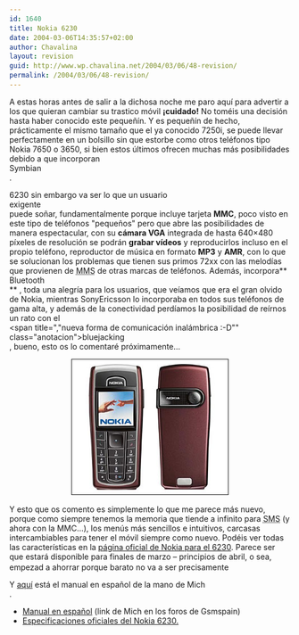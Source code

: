 ```yaml
---
id: 1640
title: Nokia 6230
date: 2004-03-06T14:35:57+02:00
author: Chavalina
layout: revision
guid: http://www.wp.chavalina.net/2004/03/06/48-revision/
permalink: /2004/03/06/48-revision/
---
```

A estas horas antes de salir a la dichosa noche me paro aqu&iacute; para advertir a los que quieran cambiar su trastico m&oacute;vil **&iexcl;cuidado!** No tom&eacute;is una decisi&oacute;n hasta haber conocido este peque&ntilde;&iacute;n. Y es peque&ntilde;&iacute;n de hecho, pr&aacute;cticamente el mismo tama&ntilde;o que el ya conocido 7250i, se puede llevar perfectamente en un bolsillo sin que estorbe como otros tel&eacute;fonos tipo Nokia 7650 o 3650, si bien estos &uacute;ltimos ofrecen muchas m&aacute;s posibilidades debido a que incorporan  
<span title="sistema operativo para m&oacute;viles" class="anotacion">Symbian</span>  
. 

6230 sin embargo va ser lo que un usuario  
<span title="friky??" class="anotacion">exigente</span>  
puede so&ntilde;ar, fundamentalmente porque incluye tarjeta **MMC**, poco visto en este tipo de tel&eacute;fonos "peque&ntilde;os" pero que abre las posibilidades de manera espectacular, con su **c&aacute;mara VGA** integrada de hasta 640&#215;480 p&iacute;xeles de resoluci&oacute;n se podr&aacute;n **grabar v&iacute;deos** y reproducirlos incluso en el propio tel&eacute;fono, reproductor de m&uacute;sica en formato **MP3** y **AMR**, con lo que se solucionan los problemas que tienen sus primos 72xx con las melod&iacute;as que provienen de <acronym title="Multimedia Message Service">MMS</acronym> de otras marcas de tel&eacute;fonos. Adem&aacute;s, incorpora**  
<span title="tecnolog&iacute;a inaml&aacute;mbrica para transmisi&oacute;n de voz y datos" class="anotacion">Bluetooth</span>  
** , toda una alegr&iacute;a para los usuarios, que ve&iacute;amos que era el gran olvido de Nokia, mientras SonyEricsson lo incorporaba en todos sus tel&eacute;fonos de gama alta, y adem&aacute;s de la conectividad perd&iacute;amos la posibilidad de re&iacute;rnos un rato con el  
<span title=","nueva forma de comunicaci&oacute;n inal&aacute;mbrica :-D"" class="anotacion">bluejacking</span>  
, bueno, esto os lo comentar&eacute; pr&oacute;ximamente&#8230; 

<p align="center">
  <img src="./imagenes/fotos/nokia6230.jpg" alt="Nokia 6230 red" border="1" alt="6230" />
</p>

Y esto que os comento es simplemente lo que me parece m&aacute;s nuevo, porque como siempre tenemos la memoria que tiende a infinito para <acronym title="Short Message Service">SMS</acronym> (y ahora con la MMC&#8230;), los men&uacute;s m&aacute;s sencillos e intuitivos, carcasas intercambiables para tener el m&oacute;vil siempre como nuevo. Pod&eacute;is ver todas las caracter&iacute;sticas en la <a href="http://www.nokia.es/telefonos/modelos/nokia6230/index.jsp" target="_blank">p&aacute;gina oficial de Nokia para el 6230</a>. Parece ser que estar&aacute; disponible para finales de marzo &#8211; principios de abril, o sea, empezad a ahorrar porque barato no va a ser precisamente<img src="file:///C|/php/chavalina.ne/imagenes/emoticonos/asustado.gif" width="16" height="16" /> 

Y <a href="http://www.asinetwork.net/Nokia_6230_UG_es.pdf" target="_blank">aqu&iacute;</a> est&aacute; el manual en espa&ntilde;ol de la mano de <span class="alguien">Mich</span>  
.

  * <a href="http://www.asinetwork.net/Nokia_6230_UG_es.pdf" target="_blank">Manual en espa&ntilde;ol</a> (link de Mich en los foros de Gsmspain)
  * <a href="http://www.nokia.es/telefonos/modelos/nokia6230/index.jsp" target="_blank">Especificaciones oficiales del Nokia 6230. </a>
